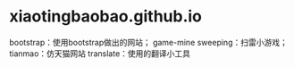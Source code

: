 # xiaotingbaobao.github.io
bootstrap：使用bootstrap做出的网站；
game-mine sweeping：扫雷小游戏；
tianmao：仿天猫网站
translate：使用的翻译小工具

